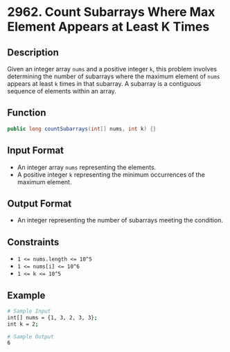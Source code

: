 # 2962. Count Subarrays Where Max Element Appears at Least K Times

## Description

Given an integer array `nums` and a positive integer `k`, this problem involves determining the number of subarrays where the maximum element of `nums` appears at least `k` times in that subarray. A subarray is a contiguous sequence of elements within an array.

## Function

```java
public long countSubarrays(int[] nums, int k) {}
```

## Input Format

- An integer array `nums` representing the elements.
- A positive integer `k` representing the minimum occurrences of the maximum element.

## Output Format

- An integer representing the number of subarrays meeting the condition.

## Constraints

- `1 <= nums.length <= 10^5`
- `1 <= nums[i] <= 10^6`
- `1 <= k <= 10^5`

## Example

```bash
# Sample Input
int[] nums = {1, 3, 2, 3, 3};
int k = 2;

# Sample Output
6
```
